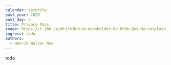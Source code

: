 ```yaml
---
calendar: security
post_year: 2020
post_day: 5
title: Privacy Pass
image: https://i.ibb.co/WtjrkJK/tim-mossholder-0z-Rt0b-Qys-Mw-unsplash.jpg
ingress: todo
authors:
  - Henrik Walker Moe
---
```

todo